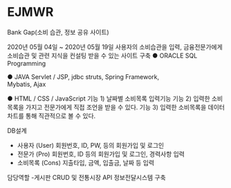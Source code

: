 # EJMWR

Bank Gap(소비 습관, 정보 공유 사이트)

2020년 05월 04일 ~ 2020년 05월 19일
사용자의 소비습관을 입력, 금융전문가에게 소비습관 및 관련 지식을 컨설팅 받을 수 있는 사이트 구축 
● ORACLE
SQL  Programming

● JAVA
Servlet / JSP, jdbc
struts, Spring Framework,   
Mybatis, Ajax

● HTML / CSS / JavaScript
기능 1) 날짜별 소비목록 입력기능
기능 2) 입력한 소비목록을 가지고 전문가에게 직접 조언을 받을 수 있다.
기능 3) 입력한 소비목록을 데이터 차트를 통해 직관적으로 볼 수 있다.

DB설계
- 사용자 (User) 회원번호, ID, PW, 등의 회원가입 및 로그인
- 전문가 (Pro) 회원번호, ID 등의 회원가입 및 로그인, 경력사항 입력
- 소비목록 (Cons) 지출타입, 금액, 입출금, 날짜 등 입력

담당역할
-게시판 CRUD 및 전통시장 API 정보전달시스템 구축
